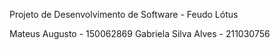 Projeto de Desenvolvimento de Software - Feudo Lótus

Mateus Augusto - 150062869
Gabriela Silva Alves - 211030756